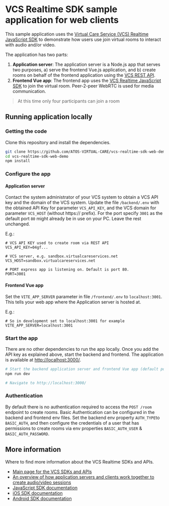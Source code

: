 # VCS Realtime SDK sample application for web clients

This sample application uses the [Virtual Care Service (VCS) Realtime JavaScript SDK](https://sdk.virtualcareservices.net/) to demonstrate how users use join virtual rooms to interact with audio and/or video.

The application has two parts:

1. **Application server**: The application server is a Node.js app that serves two purposes, a) serve the frontend Vue.js application, and b) create rooms on behalf of the frontend application using the [VCS REST API](https://sdk.virtualcareservices.net/sdks/rest/).
2. **Frontend Vue app**: The frontend app uses the [VCS Realtime JavaScript SDK](https://sdk.virtualcareservices.net/) to join the virtual room. Peer-2-peer WebRTC is used for media communication.

> At this time only four participants can join a room

## Running application locally

### Getting the code

Clone this repository and install the dependencies.

```bash
git clone https://github.com/ATOS-VIRTUAL-CARE/vcs-realtime-sdk-web-demo
cd vcs-realtime-sdk-web-demo
npm install
```

### Configure the app

#### Application server

Contact the system administrator of your VCS system to obtain a VCS API key and the domain of the VCS system. Update the file `/backend/.env` with the obtained API Key for parameter `VCS_API_KEY`, and the VCS domain for parameter `VCS_HOST` (without https:// prefix). For the port specify `3001` as the default port `80` might already be in use on your PC. Leave the rest unchanged.

E.g.:

```env
# VCS API KEY used to create room via REST API
VCS_API_KEY=04gf...

# VCS server, e.g. sandbox.virtualcareservices.net
VCS_HOST=sandbox.virtualcareservices.net

# PORT express app is listening on. Default is port 80.
PORT=3001
```

#### Frontend Vue app

Set the `VITE_APP_SERVER` parameter in file `/frontend/.env` to `localhost:3001`. This tells your web app where the Application server is hosted at.

E.g.:

```env
# So in development set to localhost:3001 for example
VITE_APP_SERVER=localhost:3001
```

### Start the app

There are no other dependencies to run the app locally. Once you add the API key as explained above, start the backend and frontend. The application is available at <http://localhost:3000/>.

```bash
# Start the backend application server and frontend Vue app (default port 3000)
npm run dev

# Navigate to http://localhost:3000/
```

### Authentication

By default there is no authentication required to access the `POST /room` endpoint to create rooms. Basic Authentication can be configured in the backend and frontend env files. Set the backend env property `AUTH_TYPE`to `BASIC_AUTH`, and then configure the credentials of a user that has permissions to create rooms via env properties `BASIC_AUTH_USER` & `BASIC_AUTH_PASSWORD`.

## More information

Where to find more information about the VCS Realtime SDKs and APIs.

- [Main page for the VCS SDKs and APIs](https://sdk.virtualcareservices.net/)
- [An overview of how application servers and clients work together to create audio/video sessions](https://sdk.virtualcareservices.net/guide/#overview)
- [JavaScript SDK documentation](https://sdk.virtualcareservices.net/sdks/js/)
- [iOS  SDK documentation](https://sdk.virtualcareservices.net/sdks/ios/)
- [Android SDK documentation](https://sdk.virtualcareservices.net/sdks/android/)
